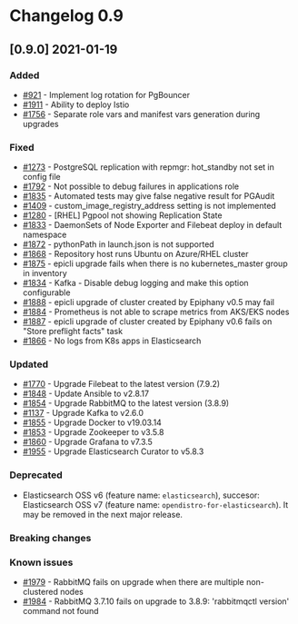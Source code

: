 # Changelog 0.9

## [0.9.0] 2021-01-19

### Added

- [#921](../../issues/921) - Implement log rotation for PgBouncer
- [#1911](../../issues/1911) - Ability to deploy Istio
- [#1756](../../issues/1756) - Separate role vars and manifest vars generation during upgrades

### Fixed

- [#1273](../../issues/1273) - PostgreSQL replication with repmgr: hot_standby not set in config file
- [#1792](../../issues/1792) - Not possible to debug failures in applications role
- [#1835](../../issues/1835) - Automated tests may give false negative result for PGAudit
- [#1409](../../issues/1409) - custom_image_registry_address setting is not implemented
- [#1280](../../issues/1280) - [RHEL] Pgpool not showing Replication State
- [#1833](../../issues/1833) - DaemonSets of Node Exporter and Filebeat deploy in default namespace
- [#1872](../../issues/1872) - pythonPath in launch.json is not supported
- [#1868](../../issues/1868) - Repository host runs Ubuntu on Azure/RHEL cluster
- [#1875](../../issues/1875) - epicli upgrade fails when there is no kubernetes_master group in inventory
- [#1834](../../issues/1834) - Kafka - Disable debug logging and make this option configurable
- [#1888](../../issues/1888) - epicli upgrade of cluster created by Epiphany v0.5 may fail
- [#1884](../../issues/1884) - Prometheus is not able to scrape metrics from AKS/EKS nodes
- [#1887](../../issues/1887) - epicli upgrade of cluster created by Epiphany v0.6 fails on "Store preflight facts" task
- [#1866](../../issues/1866) - No logs from K8s apps in Elasticsearch

### Updated

- [#1770](../../issues/1770) - Upgrade Filebeat to the latest version (7.9.2)
- [#1848](../../issues/1848) - Update Ansible to v2.8.17
- [#1854](../../issues/1854) - Upgrade RabbitMQ to the latest version (3.8.9)
- [#1137](../../issues/1137) - Upgrade Kafka to v2.6.0
- [#1855](../../issues/1855) - Upgrade Docker to v19.03.14
- [#1853](../../issues/1853) - Upgrade Zookeeper to v3.5.8
- [#1860](../../issues/1860) - Upgrade Grafana to v7.3.5
- [#1955](../../issues/1955) - Upgrade Elasticsearch Curator to v5.8.3

### Deprecated

- Elasticsearch OSS v6 (feature name: `elasticsearch`), succesor: Elasticsearch OSS v7 (feature name: `opendistro-for-elasticsearch`). It may be removed in the next major release.

### Breaking changes

### Known issues

- [#1979](../../issues/1979) - RabbitMQ fails on upgrade when there are multiple non-clustered nodes
- [#1984](../../issues/1984) - RabbitMQ 3.7.10 fails on upgrade to 3.8.9: 'rabbitmqctl version' command not found
